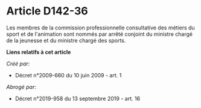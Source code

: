# Article D142-36

Les membres de la commission professionnelle consultative des métiers du sport et de l'animation sont nommés par arrêté
conjoint du ministre chargé de la jeunesse et du ministre chargé des sports.

**Liens relatifs à cet article**

_Créé par_:

  - Décret n°2009-660 du 10 juin 2009 - art. 1

_Abrogé par_:

  - Décret n°2019-958 du 13 septembre 2019 - art. 16
